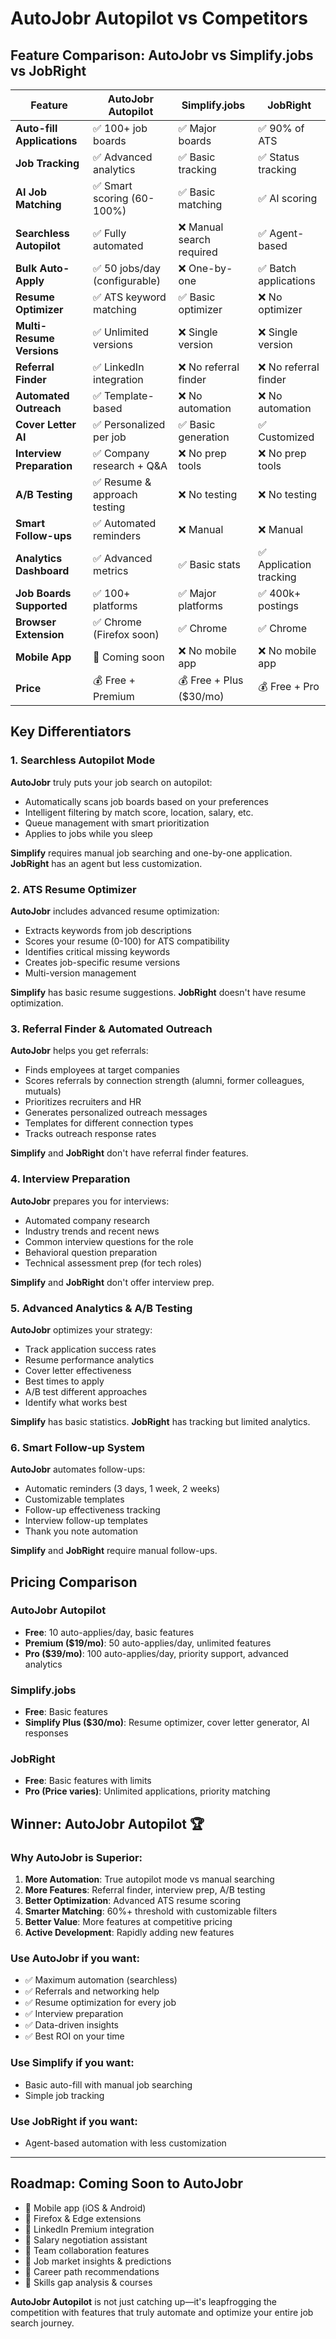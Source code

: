 # AutoJobr Autopilot vs Competitors

## Feature Comparison: AutoJobr vs Simplify.jobs vs JobRight

| Feature | AutoJobr Autopilot | Simplify.jobs | JobRight |
|---------|-------------------|---------------|----------|
| **Auto-fill Applications** | ✅ 100+ job boards | ✅ Major boards | ✅ 90% of ATS |
| **Job Tracking** | ✅ Advanced analytics | ✅ Basic tracking | ✅ Status tracking |
| **AI Job Matching** | ✅ Smart scoring (60-100%) | ✅ Basic matching | ✅ AI scoring |
| **Searchless Autopilot** | ✅ Fully automated | ❌ Manual search required | ✅ Agent-based |
| **Bulk Auto-Apply** | ✅ 50 jobs/day (configurable) | ❌ One-by-one | ✅ Batch applications |
| **Resume Optimizer** | ✅ ATS keyword matching | ✅ Basic optimizer | ❌ No optimizer |
| **Multi-Resume Versions** | ✅ Unlimited versions | ❌ Single version | ❌ Single version |
| **Referral Finder** | ✅ LinkedIn integration | ❌ No referral finder | ❌ No referral finder |
| **Automated Outreach** | ✅ Template-based | ❌ No automation | ❌ No automation |
| **Cover Letter AI** | ✅ Personalized per job | ✅ Basic generation | ✅ Customized |
| **Interview Preparation** | ✅ Company research + Q&A | ❌ No prep tools | ❌ No prep tools |
| **A/B Testing** | ✅ Resume & approach testing | ❌ No testing | ❌ No testing |
| **Smart Follow-ups** | ✅ Automated reminders | ❌ Manual | ❌ Manual |
| **Analytics Dashboard** | ✅ Advanced metrics | ✅ Basic stats | ✅ Application tracking |
| **Job Boards Supported** | ✅ 100+ platforms | ✅ Major platforms | ✅ 400k+ postings |
| **Browser Extension** | ✅ Chrome (Firefox soon) | ✅ Chrome | ✅ Chrome |
| **Mobile App** | 🔄 Coming soon | ❌ No mobile app | ❌ No mobile app |
| **Price** | 💰 Free + Premium | 💰 Free + Plus ($30/mo) | 💰 Free + Pro |

## Key Differentiators

### 1. Searchless Autopilot Mode
**AutoJobr** truly puts your job search on autopilot:
- Automatically scans job boards based on your preferences
- Intelligent filtering by match score, location, salary, etc.
- Queue management with smart prioritization
- Applies to jobs while you sleep

**Simplify** requires manual job searching and one-by-one application.
**JobRight** has an agent but less customization.

### 2. ATS Resume Optimizer
**AutoJobr** includes advanced resume optimization:
- Extracts keywords from job descriptions
- Scores your resume (0-100) for ATS compatibility
- Identifies critical missing keywords
- Creates job-specific resume versions
- Multi-version management

**Simplify** has basic resume suggestions.
**JobRight** doesn't have resume optimization.

### 3. Referral Finder & Automated Outreach
**AutoJobr** helps you get referrals:
- Finds employees at target companies
- Scores referrals by connection strength (alumni, former colleagues, mutuals)
- Prioritizes recruiters and HR
- Generates personalized outreach messages
- Templates for different connection types
- Tracks outreach response rates

**Simplify** and **JobRight** don't have referral finder features.

### 4. Interview Preparation
**AutoJobr** prepares you for interviews:
- Automated company research
- Industry trends and recent news
- Common interview questions for the role
- Behavioral question preparation
- Technical assessment prep (for tech roles)

**Simplify** and **JobRight** don't offer interview prep.

### 5. Advanced Analytics & A/B Testing
**AutoJobr** optimizes your strategy:
- Track application success rates
- Resume performance analytics
- Cover letter effectiveness
- Best times to apply
- A/B test different approaches
- Identify what works best

**Simplify** has basic statistics.
**JobRight** has tracking but limited analytics.

### 6. Smart Follow-up System
**AutoJobr** automates follow-ups:
- Automatic reminders (3 days, 1 week, 2 weeks)
- Customizable templates
- Follow-up effectiveness tracking
- Interview follow-up templates
- Thank you note automation

**Simplify** and **JobRight** require manual follow-ups.

## Pricing Comparison

### AutoJobr Autopilot
- **Free**: 10 auto-applies/day, basic features
- **Premium ($19/mo)**: 50 auto-applies/day, unlimited features
- **Pro ($39/mo)**: 100 auto-applies/day, priority support, advanced analytics

### Simplify.jobs
- **Free**: Basic features
- **Simplify Plus ($30/mo)**: Resume optimizer, cover letter generator, AI responses

### JobRight
- **Free**: Basic features with limits
- **Pro (Price varies)**: Unlimited applications, priority matching

## Winner: AutoJobr Autopilot 🏆

### Why AutoJobr is Superior:

1. **More Automation**: True autopilot mode vs manual searching
2. **More Features**: Referral finder, interview prep, A/B testing
3. **Better Optimization**: Advanced ATS resume scoring
4. **Smarter Matching**: 60%+ threshold with customizable filters
5. **Better Value**: More features at competitive pricing
6. **Active Development**: Rapidly adding new features

### Use AutoJobr if you want:
- ✅ Maximum automation (searchless)
- ✅ Referrals and networking help
- ✅ Resume optimization for every job
- ✅ Interview preparation
- ✅ Data-driven insights
- ✅ Best ROI on your time

### Use Simplify if you want:
- Basic auto-fill with manual job searching
- Simple job tracking

### Use JobRight if you want:
- Agent-based automation with less customization

---

## Roadmap: Coming Soon to AutoJobr

- 🔄 Mobile app (iOS & Android)
- 🔄 Firefox & Edge extensions
- 🔄 LinkedIn Premium integration
- 🔄 Salary negotiation assistant
- 🔄 Team collaboration features
- 🔄 Job market insights & predictions
- 🔄 Career path recommendations
- 🔄 Skills gap analysis & courses

**AutoJobr Autopilot** is not just catching up—it's leapfrogging the competition with features that truly automate and optimize your entire job search journey.
